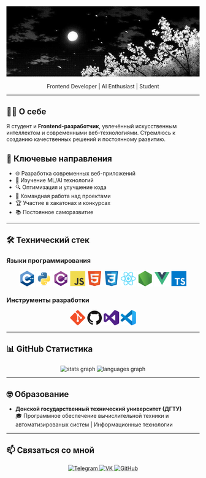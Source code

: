 
<div align="center">
  <img src="preview.jpg" alt="Preview" width="800">

  <p>Frontend Developer | AI Enthusiast | Student</p>
</div>

---

## 👨‍💻 О себе
Я студент и **Frontend-разработчик**, увлечённый искусственным интеллектом и современными веб-технологиями. Стремлюсь к созданию качественных решений и постоянному развитию.

## 🎯 Ключевые направления
- 🌐 Разработка современных веб-приложений  
- 🧠 Изучение ML/AI технологий  
- 🔍 Оптимизация и улучшение кода  
- 🤝 Командная работа над проектами  
- 🏆 Участие в хакатонах и конкурсах  
- 📚 Постоянное саморазвитие  

---

## 🛠️ Технический стек

### Языки программирования
<div align="center">
  <img src="https://raw.githubusercontent.com/devicons/devicon/master/icons/cplusplus/cplusplus-original.svg" width="40" height="40" alt="C++"/>
  <img src="https://raw.githubusercontent.com/devicons/devicon/master/icons/python/python-original.svg" width="40" height="40" alt="Python"/>
  <img src="https://raw.githubusercontent.com/devicons/devicon/master/icons/csharp/csharp-original.svg" width="40" height="40" alt="C#"/>
  <img src="https://raw.githubusercontent.com/devicons/devicon/master/icons/javascript/javascript-original.svg" width="40" height="40" alt="JavaScript"/>
  <img src="https://raw.githubusercontent.com/devicons/devicon/master/icons/html5/html5-original.svg" width="40" height="40" alt="HTML5"/>
  <img src="https://raw.githubusercontent.com/devicons/devicon/master/icons/css3/css3-original.svg" width="40" height="40" alt="CSS3"/>
  <img src="https://raw.githubusercontent.com/devicons/devicon/master/icons/react/react-original.svg" width="40" height="40" alt="React"/>
  <img src="https://raw.githubusercontent.com/devicons/devicon/master/icons/nodejs/nodejs-original.svg" width="40" height="40" alt="Node.js"/>
  <img src="https://raw.githubusercontent.com/devicons/devicon/master/icons/vuejs/vuejs-original.svg" width="40" height="40" alt="Vue.js"/>
  <img src="https://raw.githubusercontent.com/devicons/devicon/master/icons/typescript/typescript-original.svg" width="40" height="40" alt="TypeScript"/>
</div>

### Инструменты разработки
<div align="center">
  <img src="https://raw.githubusercontent.com/devicons/devicon/master/icons/git/git-original.svg" width="40" height="40" alt="Git"/>
  <img src="https://raw.githubusercontent.com/devicons/devicon/master/icons/github/github-original.svg" width="40" height="40" alt="GitHub"/>
  <img src="https://raw.githubusercontent.com/devicons/devicon/master/icons/visualstudio/visualstudio-plain.svg" width="40" height="40" alt="Visual Studio"/>
  <img src="https://raw.githubusercontent.com/devicons/devicon/master/icons/vscode/vscode-original.svg" width="40" height="40" alt="VS Code"/>
</div>

---

## 📊 GitHub Статистика
###

<div align="center">
  <img src="https://github-readme-stats.vercel.app/api?username=Asakue&hide_title=false&hide_rank=false&show_icons=true&include_all_commits=true&count_private=true&disable_animations=false&theme=dracula&locale=en&hide_border=false" height="150" alt="stats graph"  />
  <img src="https://github-readme-stats.vercel.app/api/top-langs?username=maurodesouza&locale=en&hide_title=false&layout=compact&card_width=320&langs_count=5&theme=dracula&hide_border=false" height="150" alt="languages graph"  />
</div>

---

## 🤓 Образование
- **Донской государственный технический университет (ДГТУ)**  
  🎓 Программное обеспечение вычислительной техники и автоматизированых систем | Информационные технологии  

---

## 📫 Связаться со мной
<div align="center">
  <a href="https://t.me/asakueqq">
    <img src="https://img.shields.io/badge/Telegram-2CA5E0?style=for-the-badge&logo=telegram&logoColor=white" alt="Telegram"/>
  </a>
  <a href="https://vk.com/asakueqq">
    <img src="https://img.shields.io/badge/VK-0077FF?style=for-the-badge&logo=vk&logoColor=white" alt="VK"/>
  </a>
  <a href="https://github.com/asakue">
    <img src="https://img.shields.io/badge/GitHub-181717?style=for-the-badge&logo=github&logoColor=white" alt="GitHub"/>
  </a>
</div>

###
